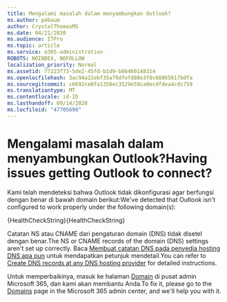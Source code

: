 ```yaml
---
title: Mengalami masalah dalam menyambungkan Outlook?
ms.author: pebaum
author: CrystalThomasMS
ms.date: 04/21/2020
ms.audience: ITPro
ms.topic: article
ms.service: o365-administration
ROBOTS: NOINDEX, NOFOLLOW
localization_priority: Normal
ms.assetid: 77223f73-5de2-45fd-b1d9-b66460148314
ms.openlocfilehash: 3ac94a22ebf35a79dfefd88e3f8c68865617bdfa
ms.sourcegitcommit: c6692ce0fa1358ec3529e59ca0ecdfdea4cdc759
ms.translationtype: MT
ms.contentlocale: id-ID
ms.lasthandoff: 09/14/2020
ms.locfileid: "47705698"
---
```

# <a name="having-issues-getting-outlook-to-connect"></a><span data-ttu-id="188b1-102">Mengalami masalah dalam menyambungkan Outlook?</span><span class="sxs-lookup"><span data-stu-id="188b1-102">Having issues getting Outlook to connect?</span></span>

<span data-ttu-id="188b1-103">Kami telah mendeteksi bahwa Outlook tidak dikonfigurasi agar berfungsi dengan benar di bawah domain berikut:</span><span class="sxs-lookup"><span data-stu-id="188b1-103">We've detected that Outlook isn't configured to work properly under the following domain(s):</span></span>
  
<span data-ttu-id="188b1-104">{HealthCheckString}</span><span class="sxs-lookup"><span data-stu-id="188b1-104">{HealthCheckString}</span></span>
  
<span data-ttu-id="188b1-105">Catatan NS atau CNAME dari pengaturan domain (DNS) tidak disetel dengan benar.</span><span class="sxs-lookup"><span data-stu-id="188b1-105">The NS or CNAME records of the domain (DNS) settings aren't set up correctly.</span></span> <span data-ttu-id="188b1-106">Baca [Membuat catatan DNS pada penyedia hosting DNS apa pun](https://docs.microsoft.com/microsoft-365/admin/get-help-with-domains/create-dns-records-at-any-dns-hosting-provider) untuk mendapatkan petunjuk mendetail.</span><span class="sxs-lookup"><span data-stu-id="188b1-106">You can refer to [Create DNS records at any DNS hosting provider](https://docs.microsoft.com/microsoft-365/admin/get-help-with-domains/create-dns-records-at-any-dns-hosting-provider) for detailed instructions.</span></span> 
  
<span data-ttu-id="188b1-107">Untuk memperbaikinya, masuk ke halaman [Domain](https://admin.microsoft.com/adminportal/home#/Domains) di pusat admin Microsoft 365, dan kami akan membantu Anda.</span><span class="sxs-lookup"><span data-stu-id="188b1-107">To fix it, please go to the [Domains](https://admin.microsoft.com/adminportal/home#/Domains) page in the Microsoft 365 admin center, and we'll help you with it.</span></span> 